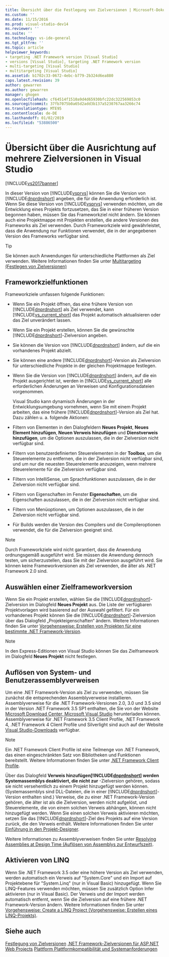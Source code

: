 ```yaml
---
title: Übersicht über die Festlegung von Zielversionen | Microsoft-Dokumentation
ms.custom: ''
ms.date: 11/15/2016
ms.prod: visual-studio-dev14
ms.reviewer: ''
ms.suite: ''
ms.technology: vs-ide-general
ms.tgt_pltfrm: ''
ms.topic: article
helpviewer_keywords:
- targeting .NET Framework version [Visual Studio]
- versions [Visual Studio], targeting .NET Framework version
- multi-targeting [Visual Studio]
- multitargeting [Visual Studio]
ms.assetid: b1702c33-0672-4ebc-b779-2b324d6ea880
caps.latest.revision: 39
author: gewarren
ms.author: gewarren
manager: ghogen
ms.openlocfilehash: cf64514f1510a9d4d65930bfc22dc322569853c0
ms.sourcegitcommit: 37fb7075b0a65d2add3b137a5230767aa3266c74
ms.translationtype: MTE95
ms.contentlocale: de-DE
ms.lasthandoff: 01/02/2019
ms.locfileid: "53886500"
---
```

# <a name="visual-studio-multi-targeting-overview"></a>Übersicht über die Ausrichtung auf mehrere Zielversionen in Visual Studio
[!INCLUDE[vs2017banner](../includes/vs2017banner.md)]

In dieser Version von [!INCLUDE[vsprvs](../includes/vsprvs-md.md)] können Sie die Version von [!INCLUDE[dnprdnshort](../includes/dnprdnshort-md.md)] angeben, die für die Anwendung erforderlich ist. Wenn Sie diese Version von [!INCLUDE[vsprvs](../includes/vsprvs-md.md)] verwenden möchten, um die Entwicklung eines Projekts fortzusetzen, das Sie in einer früheren Version begonnen haben, müssen Sie das Frameworkziel nicht ändern. Sie können auch eine Projektmappe mit Projekten erstellen, die andere Versionen des Frameworks als Ziel verwenden. Durch Frameworkziele wird gewährleistet, dass die Anwendung nur Funktionen verwendet, die in der angegebenen Version des Frameworks verfügbar sind.

> [!TIP]
>  Sie können auch Anwendungen für unterschiedliche Plattformen als Ziel verwenden. Weitere Informationen finden Sie unter [Multitargeting (Festlegen von Zielversionen)](../msbuild/msbuild-multitargeting-overview.md)

## <a name="framework-targeting-features"></a>Frameworkzielfunktionen
 Frameworkziele umfassen folgende Funktionen:

- Wenn Sie ein Projekt öffnen, das eine frühere Version von [!INCLUDE[dnprdnshort](../includes/dnprdnshort-md.md)] als Ziel verwendet, kann [!INCLUDE[vs_current_short](../includes/vs-current-short-md.md)] das Projekt automatisch aktualisieren oder das Ziel unverändert lassen.

- Wenn Sie ein Projekt erstellen, können Sie die gewünschte [!INCLUDE[dnprdnshort](../includes/dnprdnshort-md.md)]-Zielversion angeben.

- Sie können die Version von [!INCLUDE[dnprdnshort](../includes/dnprdnshort-md.md)] ändern, auf die ein vorhandenes Projekt abzielt.

- Sie können eine andere [!INCLUDE[dnprdnshort](../includes/dnprdnshort-md.md)]-Version als Zielversion für unterschiedliche Projekte in der gleichen Projektmappe festlegen.

- Wenn Sie die Version von [!INCLUDE[dnprdnshort](../includes/dnprdnshort-md.md)] ändern, auf die ein Projekt ausgerichtet ist, werden in [!INCLUDE[vs_current_short](../includes/vs-current-short-md.md)] alle erforderlichen Änderungen an Verweisen und Konfigurationsdateien vorgenommen.

  Visual Studio kann dynamisch Änderungen in der Entwicklungsumgebung vornehmen, wenn Sie mit einem Projekt arbeiten, das eine frühere [!INCLUDE[dnprdnshort](../includes/dnprdnshort-md.md)]-Version als Ziel hat. Dazu zählen u. a. folgende Aktionen:

- Filtern von Elementen in den Dialogfeldern **Neues Projekt**, **Neues Element hinzufügen**, **Neuen Verweis hinzufügen** und **Dienstverweis hinzufügen**, um die Optionen auszulassen, die in der Zielversion nicht verfügbar sind.

- Filtern von benutzerdefinierten Steuerelementen in der **Toolbox**, um die Steuerelemente zu entfernen, die in der Zielversion nicht verfügbar sind, und um nur die neuesten Steuerelemente anzuzeigen, wenn mehrere Steuerelemente für die Zielversion verfügbar sind.

- Filtern von IntelliSense, um Sprachfunktionen auszulassen, die in der Zielversion nicht verfügbar sind.

- Filtern von Eigenschaften im Fenster **Eigenschaften**, um die Eigenschaften auszulassen, die in der Zielversion nicht verfügbar sind.

- Filtern von Menüoptionen, um Optionen auszulassen, die in der Zielversion nicht verfügbar sind.

- Für Builds werden die Version des Compilers und die Compileroptionen verwendet, die für die Zielversion geeignet sind.

> [!NOTE]
>  Durch Frameworkziele wird nicht garantiert, dass die Anwendung ordnungsgemäß ausgeführt wird. Sie müssen die Anwendung dennoch testen, um sicherzustellen, dass Sie mit der Zielversion ausgeführt wird. Sie können keine Frameworkversionen als Ziel verwenden, die älter als .NET Framework 2.0 sind.

## <a name="selecting-a-target-framework-version"></a>Auswählen einer Zielframeworkversion
 Wenn Sie ein Projekt erstellen, wählen Sie die [!INCLUDE[dnprdnshort](../includes/dnprdnshort-md.md)]-Zielversion im Dialogfeld **Neues Projekt** aus. Die Liste der verfügbaren Projektvorlagen wird basierend auf der Auswahl gefiltert. Für ein vorhandenes Projekt können Sie die [!INCLUDE[dnprdnshort](../includes/dnprdnshort-md.md)]-Zielversion über das Dialogfeld „Projekteigenschaften“ ändern. Weitere Informationen finden Sie unter [Vorgehensweise: Erstellen von Projekten für eine bestimmte .NET Framework-Version](../ide/how-to-target-a-version-of-the-dotnet-framework.md).

> [!NOTE]
>  In den Express-Editionen von Visual Studio können Sie das Zielframework im Dialogfeld **Neues Projekt** nicht festlegen.

## <a name="resolving-system-and-user-assembly-references"></a>Auflösen von System- und Benutzerassemblyverweisen
 Um eine .NET Framework-Version als Ziel zu verwenden, müssen Sie zunächst die entsprechenden Assemblyverweise installieren. Assemblyverweise für die .NET Framework-Versionen 2.0, 3.0 und 3.5 sind in der Version .NET Framework 3.5 SP1 enthalten, die Sie von der Website [Microsoft Download Center, Microsoft Visual Studio](http://go.microsoft.com/fwlink/?LinkId=227602) herunterladen können. Assemblyverweise für .NET Framework 3.5 Client Profile, .NET Framework 4, .NET Framework 4 Client Profile und Silverlight sind auch auf der Website [Visual Studio-Downloads](http://go.microsoft.com/fwlink/?LinkId=179687) verfügbar.

> [!NOTE]
>  Ein .NET Framework Client Profile ist eine Teilmenge von .NET Framework, das einen eingeschränkten Satz von Bibliotheken und Funktionen bereitstellt. Weitere Informationen finden Sie unter [.NET Framework Client Profile](http://msdn.microsoft.com/library/f0219919-1f02-4588-8704-327a62fd91f1).

 Über das Dialogfeld **Verweis hinzufügen[!INCLUDE[dnprdnshort](../includes/dnprdnshort-md.md)] werden Systemassemblys deaktiviert, die nicht zur** -Zielversion gehören, sodass sie nicht versehentlich zu einem Projekt hinzugefügt werden können. (Systemassemblys sind DLL-Dateien, die in einer [!INCLUDE[dnprdnshort](../includes/dnprdnshort-md.md)]-Version enthalten sind.) Verweise, die zu einer .NET Framework-Version gehören, die älter ist als die Zielversion, werden nicht aufgelöst, und Steuerelemente, die von einem solchen Verweis abhängen, können nicht hinzugefügt werden. Wenn Sie einen solchen Verweis aktivieren möchten, setzen Sie das [!INCLUDE[dnprdnshort](../includes/dnprdnshort-md.md)]-Ziel des Projekts auf eine Version zurück, die den Verweis enthält.  Weitere Informationen finden Sie unter [Einführung in den Projekt-Designer](http://msdn.microsoft.com/en-us/898dd854-c98d-430c-ba1b-a913ce3c73d7).

 Weitere Informationen zu Assemblyverweisen finden Sie unter [Resolving Assemblies at Design Time (Auflösen von Assemblys zur Entwurfszeit)](../msbuild/resolving-assemblies-at-design-time.md).

## <a name="enabling-linq"></a>Aktivieren von LINQ
 Wenn Sie .NET Framework 3.5 oder eine höhere Version als Ziel verwenden, werden automatisch ein Verweis auf "System.Core" und ein Import auf Projektebene für "System.Linq" (nur in Visual Basic) hinzugefügt. Wenn Sie LINQ-Features verwenden möchten, müssen Sie zusätzlich Option Infer aktivieren (nur in Visual Basic). Der Verweis und der Import werden automatisch entfernt, wenn Sie die Zielversion auf eine frühere .NET Framework-Version ändern. Weitere Informationen finden Sie unter [Vorgehensweise: Create a LINQ Project (Vorgehensweise: Erstellen eines LINQ-Projekts)](http://msdn.microsoft.com/library/a929e653-09a3-44be-881f-68ca33f192b2).

## <a name="see-also"></a>Siehe auch
 [Festlegung von Zielversionen](../msbuild/msbuild-multitargeting-overview.md) [.NET Framework-Zielversionen für ASP.NET Web Projects](http://msdn.microsoft.com/library/8b8145a9-62f6-4fc4-8a83-47b0487cbe76) [Plattform Plattformkompatibilität und Systemanforderungen](http://www.microsoft.com/visualstudio/eng/products/compatibility)

